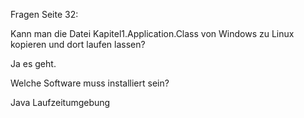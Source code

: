 Fragen Seite 32:

Kann man die Datei Kapitel1.Application.Class von Windows zu Linux kopieren und dort laufen lassen? 

Ja es geht.

Welche Software muss installiert sein?

Java Laufzeitumgebung

